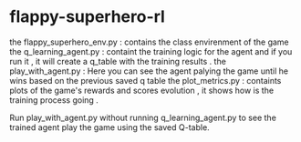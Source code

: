# flappy-superhero-rl
the flappy_superhero_env.py : contains the class envirenment of the game 
the q_learning_agent.py : containt the training logic for the agent and if you run it , it will create a q_table with the training results .
the play_with_agent.py : Here you can see the agent palying the game until he wins based on the previous saved q table 
the plot_metrics.py : containts plots of the game's rewards and scores evolution , it shows how is the training process going .

Run play_with_agent.py without running q_learning_agent.py to see the trained agent play the game using the saved Q-table. 

